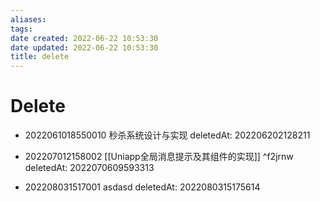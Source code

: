 ```yaml
---
aliases: 
tags: 
date created: 2022-06-22 10:53:30
date updated: 2022-06-22 10:53:30
title: delete
---
```


# Delete

- 2022061018550010 秒杀系统设计与实现 deletedAt: 202206202128211

- 202207012158002 [[Uniapp全局消息提示及其组件的实现]] ^f2jrnw deletedAt: 2022070609593313
- 202208031517001 asdasd deletedAt: 2022080315175614